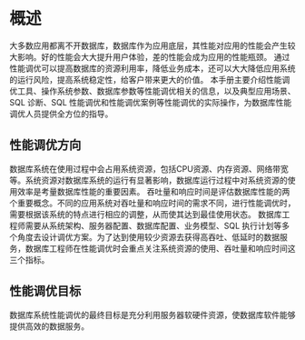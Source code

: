 # 概述

大多数应用都离不开数据库，数据库作为应用底层，其性能对应用的性能会产生较大影响。好的性能会大大提升用户体验，差的性能会成为应用的性能瓶颈。
通过性能调优可以提高数据库的资源利用率，降低业务成本，还可以大大降低应用系统的运行风险，提高系统稳定性，给客户带来更大的价值。
本手册主要介绍性能调优工具、操作系统参数、数据库参数等性能调优相关的信息，以及典型应用场景、SQL 诊断、SQL 性能调优和性能调优案例等性能调优的实际操作，为数据库性能调优人员提供全方位的指导。

## 性能调优方向

数据库系统在使用过程中会占用系统资源，包括CPU资源、内存资源、网络带宽等。系统资源对数据库系统的运行有显著影响，数据库运行过程中对系统资源的使用效率是考量数据库性能的重要因素。
吞吐量和响应时间是评估数据库性能的两个重要概念。不同的应用系统对吞吐量和响应时间的需求不同，进行性能调优时，需要根据该系统的特点进行相应的调整，从而使其达到最佳使用状态。
数据库工程师需要从系统架构、服务器配置、数据库配置、业务模型、SQL 执行计划等多个角度去设计调优方案。为了达到使用较少资源去获得高吞吐、低延时的数据服务，数据库工程师在性能调优时会重点关注系统资源的使用、吞吐量和响应时间这三个指标。

## 性能调优目标

数据库系统性能调优的最终目标是充分利用服务器软硬件资源，使数据库软件能够提供高效的数据服务。
